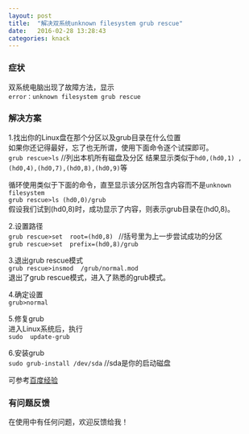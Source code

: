 ```yaml
---
layout: post
title:  "解决双系统unknown filesystem grub rescue"
date:   2016-02-28 13:28:43
categories: knack
---
```


### 症状
双系统电脑出现了故障方法，显示  
`error：unknown filesystem grub rescue`


### 解决方案

1.找出你的Linux盘在那个分区以及grub目录在什么位置  
如果你还记得最好，忘了也无所谓，使用下面命令逐个试探即可。  
`grub rescue>ls`  //列出本机所有磁盘及分区
结果显示类似于`hd0,(hd0,1) ,(hd0,4),(hd0,7),(hd0,8),(hd0,9)`等  
  
循环使用类似于下面的命令，直至显示该分区所包含内容而不是`unknown filesystem`   
`grub rescue>ls (hd0,0)/grub`   
假设我们试到(hd0,8)时，成功显示了内容，则表示grub目录在(hd0,8)。

2.设置路径  
`grub rescue>set  root=(hd0,8) `  //括号里为上一步尝试成功的分区  
`grub rescue>set  prefix=(hd0,8)/grub`

3.退出grub rescue模式  
`grub rescue>insmod  /grub/normal.mod`  
退出了grub rescue模式，进入了熟悉的grub模式。  

4.确定设置  
`grub>normal`

5.修复grub  
进入Linux系统后，执行  
`sudo  update-grub`

6.安装grub  
`sudo grub-install /dev/sda`              //sda是你的启动磁盘


可参考[百度经验](http://jingyan.baidu.com/article/c85b7a640cd7d6003bac95f8.html)

### 有问题反馈
在使用中有任何问题，欢迎反馈给我！
